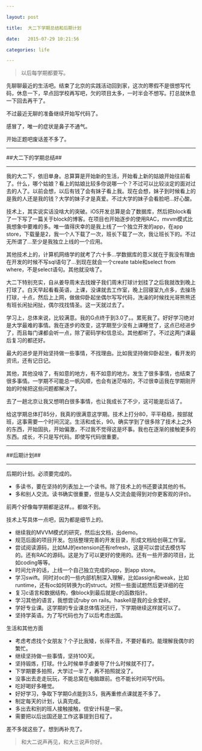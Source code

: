 ```yaml
---

layout: post

title:  大二下学期总结和后期计划

date:   2015-07-29 10:21:56

categories: life

---
```


> 以后每学期都要写。

先聊聊最近的生活吧。结束了北京的实践活动回到家，这次的寒假不是很想写代码，休息一下，早点回学校再写吧，欠的项目太多，一时半会不想写。打总就休息一下回去再干了。

不过最近无聊的准备继续开始写代码了。

感冒了，唯一的症状是鼻子不通气。

开始正题吧废话差不多了。

---

##大二下的学期总结##

---

我的大二下，依旧单身。总算算是开始新的生活，开始看上新的姑娘开始往前看了。什么，哪个姑娘？看上的姑娘比较多你说哪一个？不过可以比较淡定的面对过去的人了。以前会想，以后有钱了会有妹子看上我。现在会想，妹子到时候看上的是我的人还是我的钱？大学的妹子才是真爱。不过大学的妹子会看脸吧…好心酸。

技术上，其实说实话没啥大的突破。iOS开发总算是会了数据库，然后把block看了一下写了一篇关于block的博客。在项目也开始逐步的使用RAC，mvvm模式比我想象中要难的多。唯一值得庆幸的是我上线了一个独立开发的app，在app store，下载量是2，我一个人下载了一次，班长下载了一次，我让班长下的。不过无所谓了...至少是我独立上线的一个应用。

其他技术上的，计算机网络学的就考了六十多...学数据库的意义就在于我没有理由在开发的时候不写sql语句了…到现在就会一个create table和select from where，不是select语句。其他就没啥了。

大二下特别充实，自从姜导周末去找嫂子我们周末打球计划挂了之后我就改到晚上打球了。白天早起看看英语，上课，没课就去工作室，晚上回寝室九点多，去操场打球，十点，然后上上网，做做仰卧起坐偶尔写写代码，洗澡的时候找光哥熊熊还有班长闲扯闲扯，偶尔找找情圣。这一天就过去了。

学习上，总体来说，比较满意。我的G点终于到3.0了。。累死我了。好好学习绝对是大学最难的事情。我在逐步的改变，这学期至少没有上课睡觉了，这点已经进步了，而且每门课都会听一点，除了密码学和信息论。其他都听了。不过这两门课最后复习的都还好。

最大的进步是开始坚持做一些事情，不找理由。比如我坚持做仰卧起坐，看开发的资讯，还有记日记。

其他，其他没啥了，有如意的地方，有不如意的地方。发生了很多事情，也结束了很多事情。一学期不可能总一帆风顺，也会有迷茫啥的，不过很幸运我在学期刚开始的时候把这些问题都解决了。

去了一趟北京让我又想明白很多事情，也让我成长了不少，这可能是后话了。

给这学期总体打85分，我真的很满意这学期。技术上打分80，平平稳稳，按部就班，这事需要一个时间沉淀。生活和成长，90。确实学到了很多除了技术上之外的东西，开始固执，开始偏激，不过我不觉得这是坏事。我也在逐渐的接触更多的东西。成长，不只是写代码。即使写代码很重要。

---

##后期计划##

---

后期的计划。必须要完成的。

- 多读书，要在坚持的列表加上一个读书。除了技术上的书还要读其他的书。
- 多和别人交流。读书确实很重要，但是与人交流会能得到对你更客观的评价。

前两个好像每学期都是这样。。都做不到。

技术上写具体一点吧，因为都是细节上的。

- 继续我的MVVM模式的研究，然后出文档，出demo。
- 规范后面的项目开发。包括整理完善的开发目录，形成文档给创萌工作室。
- 尝试阅读源码，比如MJ的extension还有refresh，这是可以尝试去模仿写的。还有RAC的源码。这是为了可以更好的使用的。还有一些开源的项目，比如coding等等。
- 时间允许的话，上线一个自己独立完成的app，到app store。
- 学习swift。同时对oc的一些内部机制深入理解，比如assign和weak，比如runtime，还有oc如何转换为c的struct。对照一些面试题然后更详细的在
- 复习c语言和数据结构，像block到最后就是c的函数指针。
- 学习其他的语言，我想尝试ruby on rails。haskell是我的业余爱好。
- 学好专业课。这学期的专业课总体情况还行，下学期继续这样就可以了。
- 坚持学英语。为了写代码也为了以后考虑出国。

生活和其他方面

- 考虑考虑找个女朋友？个子比我矮，长得不丑，不要好看的。能理解我偶尔的繁忙。
- 继续坚持做一些事情，坚持100天。
- 坚持锻炼，打球。什么时候单手虐姜导了什么时候就不打了。
- 下学期要多拍照，大学过一半了，再不拍照就没了。
- 没事出去走走玩玩，不能总窝在电脑跟前。也不能长时间写代码。
- 吃好喝好多睡觉。
- 好好学习，争取下学期G点能到3.5，我再重修点课就差不多了。
- 制定每天的计划，认真完成。
- 多出去和别的班人接触接触，信安计科是一家。
- 需要把以后出国还是工作这事提到日程了。

差不多就这些了。想到再补充了。

> 和大二说声再见，和大三说声你好。